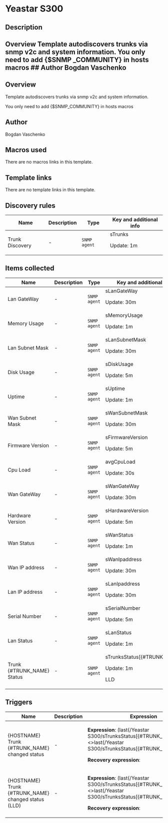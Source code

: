 # Yeastar S300

## Description

## Overview Template autodiscovers trunks via snmp v2c and system information. You only need to add {$SNMP _COMMUNITY} in hosts macros ## Author Bogdan Vaschenko 

## Overview

Template autodiscovers trunks via snmp v2c and system information.


 


You only need to add {$SNMP\_COMMUNITY} in hosts macros



## Author

Bogdan Vaschenko

## Macros used

There are no macros links in this template.

## Template links

There are no template links in this template.

## Discovery rules

|Name|Description|Type|Key and additional info|
|----|-----------|----|----|
|Trunk Discovery|<p>-</p>|`SNMP agent`|sTrunks<p>Update: 1m</p>|
## Items collected

|Name|Description|Type|Key and additional info|
|----|-----------|----|----|
|Lan GateWay|<p>-</p>|`SNMP agent`|sLanGateWay<p>Update: 30m</p>|
|Memory Usage|<p>-</p>|`SNMP agent`|sMemoryUsage<p>Update: 1m</p>|
|Lan Subnet Mask|<p>-</p>|`SNMP agent`|sLanSubnetMask<p>Update: 30m</p>|
|Disk Usage|<p>-</p>|`SNMP agent`|sDiskUsage<p>Update: 5m</p>|
|Uptime|<p>-</p>|`SNMP agent`|sUptime<p>Update: 1m</p>|
|Wan Subnet Mask|<p>-</p>|`SNMP agent`|sWanSubnetMask<p>Update: 30m</p>|
|Firmware Version|<p>-</p>|`SNMP agent`|sFirmwareVersion<p>Update: 5m</p>|
|Cpu Load|<p>-</p>|`SNMP agent`|avgCpuLoad<p>Update: 30s</p>|
|Wan GateWay|<p>-</p>|`SNMP agent`|sWanGateWay<p>Update: 30m</p>|
|Hardware Version|<p>-</p>|`SNMP agent`|sHardwareVersion<p>Update: 5m</p>|
|Wan Status|<p>-</p>|`SNMP agent`|sWanStatus<p>Update: 1m</p>|
|Wan IP address|<p>-</p>|`SNMP agent`|sWanIpaddress<p>Update: 30m</p>|
|Lan IP address|<p>-</p>|`SNMP agent`|sLanIpaddress<p>Update: 30m</p>|
|Serial Number|<p>-</p>|`SNMP agent`|sSerialNumber<p>Update: 5m</p>|
|Lan Status|<p>-</p>|`SNMP agent`|sLanStatus<p>Update: 1m</p>|
|Trunk {#TRUNK_NAME} Status|<p>-</p>|`SNMP agent`|sTrunksStatus[{#TRUNK_INDEX}]<p>Update: 1m</p><p>LLD</p>|
## Triggers

|Name|Description|Expression|Priority|
|----|-----------|----------|--------|
|{HOSTNAME} Trunk {#TRUNK_NAME} changed status|<p>-</p>|<p>**Expression**: (last(/Yeastar S300/sTrunksStatus[{#TRUNK_INDEX}],#1)<>last(/Yeastar S300/sTrunksStatus[{#TRUNK_INDEX}],#2))=1</p><p>**Recovery expression**: </p>|high|
|{HOSTNAME} Trunk {#TRUNK_NAME} changed status (LLD)|<p>-</p>|<p>**Expression**: (last(/Yeastar S300/sTrunksStatus[{#TRUNK_INDEX}],#1)<>last(/Yeastar S300/sTrunksStatus[{#TRUNK_INDEX}],#2))=1</p><p>**Recovery expression**: </p>|high|

